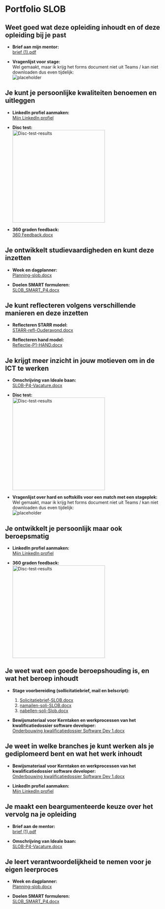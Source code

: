 # Portfolio SLOB

## Weet goed wat deze opleiding inhoudt en of deze opleiding bij je past

- **Brief aan mijn mentor:**  
  [brief (1).pdf](https://github.com/user-attachments/files/16116064/brief.1.pdf)

- **Vragenlijst voor stage:**  
  Wel gemaakt, maar ik krijg het forms document niet uit Teams / kan niet downloaden dus even tijdelijk:  
  ![placeholder](https://github.com/niet-kelvin/portfolio-SLOB/assets/157017029/b8989019-92b9-4c81-90db-f5fe8233fa4b)

## Je kunt je persoonlijke kwaliteiten benoemen en uitleggen

- **LinkedIn profiel aanmaken:**  
  [Mijn LinkedIn profiel](https://www.linkedin.com/in/kelvinderogee)
  
- **Disc test:**  
  <img src="https://github.com/niet-kelvin/portfolio-SLOB/assets/157017029/e0a4deb6-88b0-40aa-9175-21cf08fd6946" alt="Disc-test-results" width="300">

- **360 graden feedback:**  
  [360 Feedback.docx](https://github.com/user-attachments/files/16116190/360.Feedback.docx)

## Je ontwikkelt studievaardigheden en kunt deze inzetten

- **Week en dagplanner:**  
  [Planning-slob.docx](https://github.com/user-attachments/files/16116213/Planning-slob.docx)

- **Doelen SMART formuleren:**  
  [SLOB_SMART_P4.docx](https://github.com/user-attachments/files/16116232/SLOB_SMART_P4.docx)

## Je kunt reflecteren volgens verschillende manieren en deze inzetten

- **Reflecteren STARR model:**  
  [STARR-refl-Ouderavond.docx](https://github.com/user-attachments/files/16116234/STARR-refl-Ouderavond.docx)
  
- **Reflecteren hand model:**  
  [Reflectie-P1-HAND.docx](https://github.com/user-attachments/files/16116242/Reflectie-P1-HAND.docx)

## Je krijgt meer inzicht in jouw motieven om in de ICT te werken

- **Omschrijving van Ideale baan:**  
  [SLOB-P4-Vacature.docx](https://github.com/user-attachments/files/16116292/SLOB-P4-Vacature.docx)

- **Disc test:**  
  <img src="https://github.com/niet-kelvin/portfolio-SLOB/assets/157017029/e0a4deb6-88b0-40aa-9175-21cf08fd6946" alt="Disc-test-results" width="300">

- **Vragenlijst over hard en softskills voor een match met een stageplek:**  
  Wel gemaakt, maar ik krijg het forms document niet uit Teams / kan niet downloaden dus even tijdelijk:  
  ![placeholder](https://github.com/niet-kelvin/portfolio-SLOB/assets/157017029/b8989019-92b9-4c81-90db-f5fe8233fa4b)

## Je ontwikkelt je persoonlijk maar ook beroepsmatig

- **LinkedIn profiel aanmaken:**  
  [Mijn LinkedIn profiel](https://www.linkedin.com/in/kelvinderogee)
  
- **360 graden feedback:**  
  <img src="https://github.com/niet-kelvin/portfolio-SLOB/assets/157017029/e0a4deb6-88b0-40aa-9175-21cf08fd6946" alt="Disc-test-results" width="300">

## Je weet wat een goede beroepshouding is, en wat het beroep inhoudt

- **Stage voorbereiding (sollicitatiebrief, mail en belscript):**  
  1. [Solicitatiebrief-SLOB.docx](https://github.com/user-attachments/files/16116348/Solicitatiebrief-SLOB.docx)
  2. [namailen-soli-SLOB.docx](https://github.com/user-attachments/files/16116362/namailen-soli-SLOB.docx)
  3. [nabellen-soli-Slob.docx](https://github.com/user-attachments/files/16116377/nabellen-soli-Slob.docx)

- **Bewijsmateriaal voor Kerntaken en werkprocessen van het kwalificatiedossier software developer:**  
  [Onderbouwing kwalificatiedossier Software Dev 1.docx](https://github.com/user-attachments/files/16116288/Onderbouwing.kwalificatiedossier.Software.Dev.1.docx)

## Je weet in welke branches je kunt werken als je gediplomeerd bent en wat het werk inhoudt

- **Bewijsmateriaal voor Kerntaken en werkprocessen van het kwalificatiedossier software developer:**  
  [Onderbouwing kwalificatiedossier Software Dev 1.docx](https://github.com/user-attachments/files/16116288/Onderbouwing.kwalificatiedossier.Software.Dev.1.docx)

- **LinkedIn profiel aanmaken:**  
  [Mijn LinkedIn profiel](https://www.linkedin.com/in/kelvinderogee)

## Je maakt een beargumenteerde keuze over het vervolg na je opleiding

- **Brief aan de mentor:**  
  [brief (1).pdf](https://github.com/user-attachments/files/16116064/brief.1.pdf)

- **Omschrijving van Ideale baan:**  
  [SLOB-P4-Vacature.docx](https://github.com/user-attachments/files/16116292/SLOB-P4-Vacature.docx)

## Je leert verantwoordelijkheid te nemen voor je eigen leerproces

- **Week en dagplanner:**  
  [Planning-slob.docx](https://github.com/user-attachments/files/16116213/Planning-slob.docx)
  
- **Doelen SMART formuleren:**  
  [SLOB_SMART_P4.docx](https://github.com/user-attachments/files/16116232/SLOB_SMART_P4.docx)

